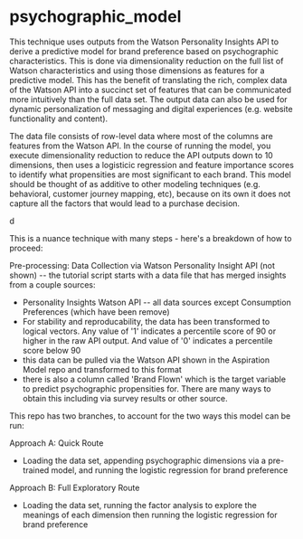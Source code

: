 # psychographic_model
This technique uses outputs from the Watson Personality Insights API to derive a predictive model for brand preference based on psychographic characteristics. This is done via dimensionality reduction on the full list of Watson characteristics and using those dimensions as features for a predictive model. This has the benefit of translating the rich, complex data of the Watson API into a succinct set of features that can be communicated more intuitively than the full data set. The output data can also be used for dynamic personalization of messaging and digital experiences (e.g. website functionality and content).

The data file consists of row-level data where most of the columns are features from the Watson API. In the course of running the model, you execute dimensionality reduction to reduce the API outputs down to 10 dimensions, then uses a logisticic regression and feature importance scores to identify what propensities are most significant to each brand. This model should be thought of as additive to other modeling techniques (e.g. behavioral, customer journey mapping, etc), because on its own it does not capture all the factors that would lead to a purchase decision.

d

This is a nuance technique with many steps - here's a breakdown of how to proceed:

Pre-processing: Data Collection via Watson Personality Insight API (not shown)
-- the tutorial script starts with a data file that has merged insights from a couple sources:
  - Personality Insights Watson API -- all data sources except Consumption Preferences (which have been remove)
  - For stability and reproducability, the data has been transformed to logical vectors. Any value of '1' indicates a percentile score of 90 or higher in the raw API output. And value of '0' indicates a percentile score below 90
  - this data can be pulled via the Watson API shown in the Aspiration Model repo and transformed to this format
  - there is also a column called 'Brand Flown' which is the target variable to predict psychographic propensities for. There are many ways to obtain this including via survey results or other source.

This repo has two branches, to account for the two ways this model can be run:

Approach A: Quick Route
- Loading the data set, appending psychographic dimensions via a pre-trained model, and running the logistic regression for brand preference

Approach B: Full Exploratory Route
- Loading the data set, running the factor analysis to explore the meanings of each dimension then running the logistic regression for brand preference
